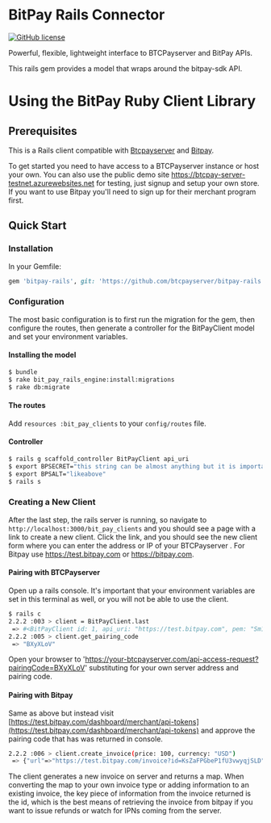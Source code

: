 # BitPay Rails Connector

[![GitHub license](https://img.shields.io/badge/license-MIT-blue.svg?style=flat-square)](https://raw.githubusercontent.com/bitpay/bitpay-rails/master/LICENSE)

Powerful, flexible, lightweight interface to BTCPayserver and BitPay APIs.

This rails gem provides a model that wraps around the bitpay-sdk API.

# Using the BitPay Ruby Client Library
## Prerequisites

This is a Rails client compatible with [Btcpayserver](https://github.com/btcpayserver/btcpayserver) and [Bitpay](https://bitpay.com/start).


To get started you need to have access to a BTCPayserver instance or host your own. You can also use the public demo site  https://btcpay-server-testnet.azurewebsites.net for testing, just signup and setup your own store.  If you want to use Bitpay you'll need to sign up for their merchant program first.

## Quick Start
### Installation

In your Gemfile:

```ruby
gem 'bitpay-rails', git: 'https://github.com/btcpayserver/bitpay-rails'
```

### Configuration

The most basic configuration is to first run the migration for the gem, then configure the routes, then generate a controller for the BitPayClient model and set your environment variables.

#### Installing the model

```bash
$ bundle
$ rake bit_pay_rails_engine:install:migrations  
$ rake db:migrate
```

#### The routes

Add `resources :bit_pay_clients` to your `config/routes` file.

#### Controller
```bash
$ rails g scaffold_controller BitPayClient api_uri
$ export BPSECRET="this string can be almost anything but it is important that it is known"
$ export BPSALT="likeabove"
$ rails s
```

### Creating a New Client

After the last step, the rails server is running, so navigate to `http://localhost:3000/bit_pay_clients` and you should see a page with a link to create a new client. Click the link, and you should see the new client form where you can enter the address or IP of your BTCPayserver . For Bitpay use https://test.bitpay.com or https://bitpay.com. 

#### Pairing with BTCPayserver

Open up a rails console. It's important that your environment variables are set in this terminal as well, or you will not be able to use the client.

```bash
$ rails c
2.2.2 :003 > client = BitPayClient.last
 => #<BitPayClient id: 1, api_uri: "https://test.bitpay.com", pem: "Sm1KQ2hhRnVYb3NET0JzOVQwT1RsUFpoRTB2YS9LWERsQ1NJV2...", facade: "merchant", created_at: "2015-04-27 17:33:52", updated_at: "2015-04-27 17:33:52"> 
2.2.2 :005 > client.get_pairing_code 
 => "BXyXLoV" 
```

Open your browser to 'https://your-btcpayserver.com/api-access-request?pairingCode=BXyXLoV' substituting for your own server address and pairing code.

#### Pairing with Bitpay
Same as above but instead visit [https://test.bitpay.com/dashboard/merchant/api-tokens](https://test.bitpay.com/dashboard/merchant/api-tokens) and approve the pairing code that has was returned in console.

```bash
2.2.2 :006 > client.create_invoice(price: 100, currency: "USD")
 => {"url"=>"https://test.bitpay.com/invoice?id=KsZaFPGbeP1fU3vwyqjSLD", "status"=>"new", "btcPrice"=>"0.450593", "btcDue"=>"0.450593", "price"=>100, "currency"=>"USD", "exRates"=>{"USD"=>221.93}, "invoiceTime"=>1430156419974, "expirationTime"=>1430157319974, "currentTime"=>1430156420024, "guid"=>"8044be4f-5e33-4f2a-92a7-e852f171eb3a", "id"=>"KsZaFPGbeP1fU3vwyqjSLD", "btcPaid"=>"0.000000", "rate"=>221.93, "exceptionStatus"=>false, "transactions"=>[], "flags"=>{"refundable"=>false}, "paymentUrls"=>{"BIP21"=>"bitcoin:mpjEFaaGsz6CFckdVmYquyhBFgRp2DK8hs?amount=0.450593", "BIP72"=>"bitcoin:mpjEFaaGsz6CFckdVmYquyhBFgRp2DK8hs?amount=0.450593&r=https://test.bitpay.com/i/KsZaFPGbeP1fU3vwyqjSLD", "BIP72b"=>"bitcoin:?r=https://test.bitpay.com/i/KsZaFPGbeP1fU3vwyqjSLD", "BIP73"=>"https://test.bitpay.com/i/KsZaFPGbeP1fU3vwyqjSLD"}, "token"=>"5qP6MeqxQmMfwRKdrEzH6jLLGnDW2fShxJZae7swPicQ6psa1YGqiruRKFfWKETc6E", "buyer"=>{}} 
```

The client generates a new invoice on server and returns a map. When converting the map to your own invoice type or adding information to an existing invoice, the key piece of information from the invoice returned is the id, which is the best means of retrieving the invoice from bitpay if you want to issue refunds or watch for IPNs coming from the server. 
